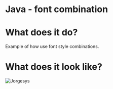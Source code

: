 # Java - font combination

# What does it do?

Example of how use font style combinations.

# What does it look like?

![Jorgesys](https://i.stack.imgur.com/EN71B.png)
